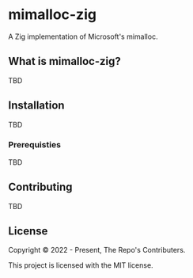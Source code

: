 # mimalloc-zig

A Zig implementation of Microsoft's mimalloc.

## What is mimalloc-zig?

TBD

## Installation

TBD

### Prerequisties

TBD

## Contributing

TBD

## License

Copyright © 2022 - Present, The Repo's Contributers.

This project is licensed with the MIT license.
